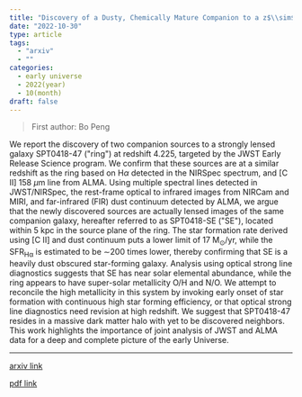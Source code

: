 ```yaml
---
title: "Discovery of a Dusty, Chemically Mature Companion to a z$\\sim$4 Starburst Galaxy in JWST ERS Data"
date: "2022-10-30"
type: article
tags:
  - "arxiv"
  - ""
categories:
  - early universe
  - 2022(year)
  - 10(month)
draft: false
---
```


> First author: Bo Peng

 We report the discovery of two companion sources to a strongly lensed galaxy
SPT0418-47 ("ring") at redshift 4.225, targeted by the JWST Early Release
Science program. We confirm that these sources are at a similar redshift as the
ring based on H$\alpha$ detected in the NIRSpec spectrum, and [C II] 158 $\mu$m
line from ALMA. Using multiple spectral lines detected in JWST/NIRSpec, the
rest-frame optical to infrared images from NIRCam and MIRI, and far-infrared
(FIR) dust continuum detected by ALMA, we argue that the newly discovered
sources are actually lensed images of the same companion galaxy, hereafter
referred to as SPT0418-SE ("SE"), located within 5 kpc in the source plane of
the ring. The star formation rate derived using [C II] and dust continuum puts
a lower limit of 17 M$_\odot$/yr, while the SFR$_\mathrm{H\alpha}$ is estimated
to be $\sim$200 times lower, thereby confirming that SE is a heavily dust
obscured star-forming galaxy. Analysis using optical strong line diagnostics
suggests that SE has near solar elemental abundance, while the ring appears to
have super-solar metallicity O/H and N/O. We attempt to reconcile the high
metallicity in this system by invoking early onset of star formation with
continuous high star forming efficiency, or that optical strong line
diagnostics need revision at high redshift. We suggest that SPT0418-47 resides
in a massive dark matter halo with yet to be discovered neighbors. This work
highlights the importance of joint analysis of JWST and ALMA data for a deep
and complete picture of the early Universe.

---
[arxiv link](http://arxiv.org/abs/2210.16968v1)

[pdf link](http://arxiv.org/pdf/2210.16968v1)